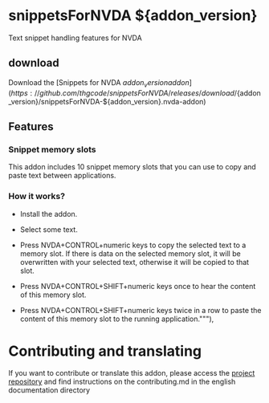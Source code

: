 # snippetsForNVDA ${addon_version}
Text snippet handling features for NVDA

## download

Download the [Snippets for NVDA ${addon_version} addon](https://github.com/thgcode/snippetsForNVDA/releases/download/${addon_version}/snippetsForNVDA-${addon_version}.nvda-addon)

## Features

### Snippet memory slots

This addon includes 10 snippet memory slots that you can use to copy and
paste text between applications.

### How it works?

* Install the addon.

* Select some text.

* Press NVDA+CONTROL+numeric keys to copy the selected text to a memory slot.
    If there is data on the selected memory slot, it will be overwritten with
your selected text, otherwise it will be copied to that slot.

* Press NVDA+CONTROL+SHIFT+numeric keys once  to hear the content of this memory slot.

* Press NVDA+CONTROL+SHIFT+numeric keys twice in a row to paste the content of this memory slot to the running application."""),

# Contributing and translating

If you want to contribute or translate this addon, please access the [project repository](${addon_url}) and find instructions on the contributing.md in the english documentation directory
